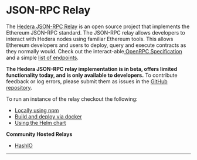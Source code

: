 # JSON-RPC Relay

The [Hedera JSON-RPC Relay](https://github.com/hashgraph/hedera-json-rpc-relay) is an open source project that implements the Ethereum JSON-RPC standard. The JSON-RPC relay allows developers to interact with Hedera nodes using familiar Ethereum tools. This allows Ethereum developers and users to deploy, query and execute contracts as they normally would. Check out the interact-able[ OpenRPC Specification](https://playground.open-rpc.org/?schemaUrl=https://raw.githubusercontent.com/hashgraph/hedera-json-rpc-relay/main/docs/openrpc.json\&uiSchema%5BappBar%5D%5Bui:splitView%5D=false\&uiSchema%5BappBar%5D%5Bui:input%5D=false\&uiSchema%5BappBar%5D%5Bui:examplesDropdown%5D=false) and a simple [list of endpoints](https://github.com/hashgraph/hedera-json-rpc-relay/blob/main/docs/rpc-api.md).

**The Hedera JSON-RPC relay implementation is in beta, offers limited functionality today, and is only available to developers.** To contribute feedback or log errors, please submit them as issues in the [GitHub repository](https://github.com/hashgraph/hedera-json-rpc-relay/issues).

To run an instance of the relay checkout the following:

* [Locally using npm](https://github.com/hashgraph/hedera-json-rpc-relay#steps)
* [Build and deploy via docker](https://github.com/hashgraph/hedera-json-rpc-relay#deployment)
* [Using the Helm chart](https://github.com/hashgraph/hedera-json-rpc-relay#helm-chart)

**Community Hosted Relays**

* [HashIO](https://swirldslabs.com/hashio/)

***
